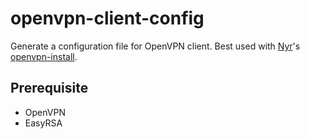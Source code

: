 # openvpn-client-config

Generate a configuration file for OpenVPN client. Best used with [Nyr](https://github.com/Nyr/)'s [openvpn-install](https://github.com/Nyr/openvpn-install/).

## Prerequisite
- OpenVPN
- EasyRSA
